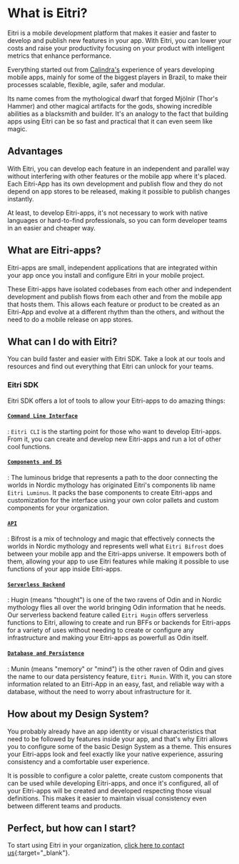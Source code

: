 # What is Eitri?

Eitri is a mobile development platform that makes it easier and faster to develop and publish new features in your app. With Eitri, you can lower your costs and raise your productivity focusing on your product with intelligent metrics that enhance performance.

Everything started out from [Calindra's](https://calindra.com.br) experience of years developing mobile apps, mainly for some of the biggest players in Brazil, to make their processes scalable, flexible, agile, safer and modular.

Its name comes from the mythological dwarf that forged Mjölnir (Thor's Hammer) and other magical artifacts for the gods, showing incredible abilities as a blacksmith and builder. It's an analogy to the fact that building apps using Eitri can be so fast and practical that it can even seem like magic.

## Advantages

With Eitri, you can develop each feature in an independent and parallel way without interfering with other features or the mobile app where it's placed. Each Eitri-App has its own development and publish flow and they do not depend on app stores to be released, making it possible to publish changes instantly.

At least, to develop Eitri-apps, it's not necessary to work with native languages or hard-to-find professionals, so you can form developer teams in an easier and cheaper way.

## What are Eitri-apps?

Eitri-apps are small, independent applications that are integrated within your app once you install and configure Eitri in your mobile project.

These Eitri-apps have isolated codebases from each other and independent development and publish flows from each other and from the mobile app that hosts them. This allows each feature or product to be created as an Eitri-App and evolve at a different rhythm than the others, and without the need to do a mobile release on app stores.

## What can I do with Eitri?

You can build faster and easier with Eitri SDK. Take a look at our tools and resources and find out everything that Eitri can unlock for your teams. 

### Eitri SDK

Eitri SDK offers a lot of tools to allow your Eitri-apps to do amazing things:

#### [`Command Line Interface`](eitri-cli)

:   `Eitri CLI` is the starting point for those who want to develop Eitri-apps. From it, you can create and develop new Eitri-apps and run a lot of other cool functions.

#### [`Components and DS`](eitri-luminus)

:   The luminous bridge that represents a path to the door connecting the worlds in Nordic mythology has originated Eitri's components lib name `Eitri Luminus`. It packs the base components to create Eitri-apps and customization for the interface using your own color pallets and custom components for your organization.

#### [`API`](eitri-bifrost)

:   Bifrost is a mix of technology and magic that effectively connects the worlds in Nordic mythology and represents well what `Eitri Bifrost` does between your mobile app and the Eitri-apps universe. It empowers both of them, allowing your app to use Eitri features while making it possible to use functions of your app inside Eitri-apps.

#### [`Serverless Backend`](eitri-hugin)

:   Hugin (means "thought") is one of the two ravens of Odin and in Nordic mythology flies all over the world bringing Odin information that he needs. Our serverless backend feature called `Eitri Hugin` offers serverless functions to Eitri, allowing to create and run BFFs or backends for Eitri-apps for a variety of uses without needing to create or configure any infrastructure and making your Eitri-apps as powerfull as Odin itself.

#### [`Database and Persistence`](eitri-munin)

:   Munin (means "memory" or "mind") is the other raven of Odin and gives the name to our data persistency feature, `Eitri Munin`. With it, you can store information related to an Eitri-App in an easy, fast, and reliable way with a database, without the need to worry about infrastructure for it.

## How about my Design System?

You probably already have an app identity or visual characteristics that need to be followed by features inside your app, and that's why Eitri allows you to configure some of the basic Design System as a theme. This ensures your Eitri-apps look and feel exactly like your native experience, assuring consistency and a comfortable user experience.

It is possible to configure a color palette, create custom components that can be used while developing Eitri-apps, and once it's configured, all of your Eitri-apps will be created and developed respecting those visual definitions. This makes it easier to maintain visual consistency even between different teams and products.

## Perfect, but how can I start?

To start using Eitri in your organization, [click here to contact us](https://www.eitri.tech/#comp-lmam48kn5){:target="_blank"}.